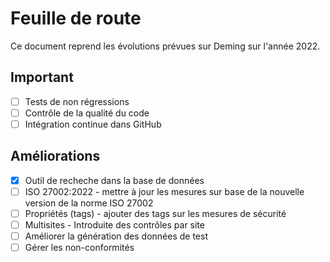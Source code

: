 # Feuille de route

Ce document reprend les évolutions prévues sur Deming sur l'année 2022.

## Important

* [ ] Tests de non régressions
* [ ] Contrôle de la qualité du code
* [ ] Intégration continue dans GitHub

## Améliorations

* [x] Outil de recheche dans la base de données
* [ ] ISO 27002:2022 - mettre à jour les mesures sur base de la nouvelle version de la norme ISO 27002
* [ ] Propriétés (tags) - ajouter des tags sur les mesures de sécurité
* [ ] Multisites - Introduite des contrôles par site 
* [ ] Améliorer la génération des données de test
* [ ] Gérer les non-conformités
